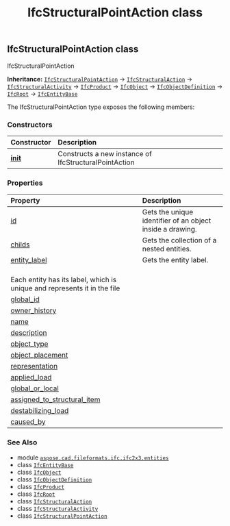 ﻿---
title: IfcStructuralPointAction class
second_title: Aspose.CAD for Python via .NET API References
description: 
type: docs
weight: 5580
url: /python-net/aspose.cad.fileformats.ifc.ifc2x3.entities/ifcstructuralpointaction/
is_root: false
---

## IfcStructuralPointAction class

IfcStructuralPointAction



**Inheritance:** [`IfcStructuralPointAction`](/cad/python-net/aspose.cad.fileformats.ifc.ifc2x3.entities/ifcstructuralpointaction) → 
[`IfcStructuralAction`](/cad/python-net/aspose.cad.fileformats.ifc.ifc2x3.entities/ifcstructuralaction) → 
[`IfcStructuralActivity`](/cad/python-net/aspose.cad.fileformats.ifc.ifc2x3.entities/ifcstructuralactivity) → 
[`IfcProduct`](/cad/python-net/aspose.cad.fileformats.ifc.ifc2x3.entities/ifcproduct) → 
[`IfcObject`](/cad/python-net/aspose.cad.fileformats.ifc.ifc2x3.entities/ifcobject) → 
[`IfcObjectDefinition`](/cad/python-net/aspose.cad.fileformats.ifc.ifc2x3.entities/ifcobjectdefinition) → 
[`IfcRoot`](/cad/python-net/aspose.cad.fileformats.ifc.ifc2x3.entities/ifcroot) → 
[`IfcEntityBase`](/cad/python-net/aspose.cad.fileformats.ifc/ifcentitybase)



The IfcStructuralPointAction type exposes the following members:

### Constructors
| Constructor | Description |
| :- | :- |
| [__init__](/cad/python-net/aspose.cad.fileformats.ifc.ifc2x3.entities/ifcstructuralpointaction/__init__/#) | Constructs a new instance of IfcStructuralPointAction |


### Properties
| Property | Description |
| :- | :- |
| [id](/cad/python-net/aspose.cad.fileformats.ifc.ifc2x3.entities/ifcstructuralpointaction/id) | Gets the unique identifier of an object inside a drawing. |
| [childs](/cad/python-net/aspose.cad.fileformats.ifc.ifc2x3.entities/ifcstructuralpointaction/childs) | Gets the collection of a nested entities. |
| [entity_label](/cad/python-net/aspose.cad.fileformats.ifc.ifc2x3.entities/ifcstructuralpointaction/entity_label) | Gets the entity label.<br/>Each entity has its label, which is unique and represents it in the file |
| [global_id](/cad/python-net/aspose.cad.fileformats.ifc.ifc2x3.entities/ifcstructuralpointaction/global_id) |  |
| [owner_history](/cad/python-net/aspose.cad.fileformats.ifc.ifc2x3.entities/ifcstructuralpointaction/owner_history) |  |
| [name](/cad/python-net/aspose.cad.fileformats.ifc.ifc2x3.entities/ifcstructuralpointaction/name) |  |
| [description](/cad/python-net/aspose.cad.fileformats.ifc.ifc2x3.entities/ifcstructuralpointaction/description) |  |
| [object_type](/cad/python-net/aspose.cad.fileformats.ifc.ifc2x3.entities/ifcstructuralpointaction/object_type) |  |
| [object_placement](/cad/python-net/aspose.cad.fileformats.ifc.ifc2x3.entities/ifcstructuralpointaction/object_placement) |  |
| [representation](/cad/python-net/aspose.cad.fileformats.ifc.ifc2x3.entities/ifcstructuralpointaction/representation) |  |
| [applied_load](/cad/python-net/aspose.cad.fileformats.ifc.ifc2x3.entities/ifcstructuralpointaction/applied_load) |  |
| [global_or_local](/cad/python-net/aspose.cad.fileformats.ifc.ifc2x3.entities/ifcstructuralpointaction/global_or_local) |  |
| [assigned_to_structural_item](/cad/python-net/aspose.cad.fileformats.ifc.ifc2x3.entities/ifcstructuralpointaction/assigned_to_structural_item) |  |
| [destabilizing_load](/cad/python-net/aspose.cad.fileformats.ifc.ifc2x3.entities/ifcstructuralpointaction/destabilizing_load) |  |
| [caused_by](/cad/python-net/aspose.cad.fileformats.ifc.ifc2x3.entities/ifcstructuralpointaction/caused_by) |  |



### See Also
* module [`aspose.cad.fileformats.ifc.ifc2x3.entities`](..)
* class [`IfcEntityBase`](/cad/python-net/aspose.cad.fileformats.ifc/ifcentitybase)
* class [`IfcObject`](/cad/python-net/aspose.cad.fileformats.ifc.ifc2x3.entities/ifcobject)
* class [`IfcObjectDefinition`](/cad/python-net/aspose.cad.fileformats.ifc.ifc2x3.entities/ifcobjectdefinition)
* class [`IfcProduct`](/cad/python-net/aspose.cad.fileformats.ifc.ifc2x3.entities/ifcproduct)
* class [`IfcRoot`](/cad/python-net/aspose.cad.fileformats.ifc.ifc2x3.entities/ifcroot)
* class [`IfcStructuralAction`](/cad/python-net/aspose.cad.fileformats.ifc.ifc2x3.entities/ifcstructuralaction)
* class [`IfcStructuralActivity`](/cad/python-net/aspose.cad.fileformats.ifc.ifc2x3.entities/ifcstructuralactivity)
* class [`IfcStructuralPointAction`](/cad/python-net/aspose.cad.fileformats.ifc.ifc2x3.entities/ifcstructuralpointaction)
